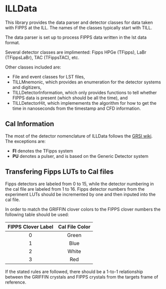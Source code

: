 # ILLData

This library provides the data parser and detector classes for data taken with FIPPS at the ILL.
The names of the classes typically start with TILL.

The data parser is set up to process FIPPS data written in the lst data format.

Several detector classes are implimented: Fipps HPGe (TFipps), LaBr (TFippsLaBr), TAC (TFippsTAC), etc.

Other classes included are:
 - File and event classes for LST files,
 - TILLMnemonic, which provides an enumeration for the detector systems and digitizers,
 - TILLDetectorInformation, which only provides functions to tell whether FIPPS data is present (which should be all the time), and
 - TILLDetectorHit, which implemements the algorithm for how to get the time in nanoseconds from the timestamp and CFD information.

## Cal Information

The most of the detector nomenclature of ILLData follows the [GRSI wiki](https://grsi.wiki.triumf.ca/index.php/Detector_Nomenclature). The exceptions are:
 - **FI** denotes the TFipps system
 - **PU** denotes a pulser, and is based on the Generic Detector system

## Transfering Fipps LUTs to Cal files

Fipps detectors are labeled from 0 to 15, while the detector numbering in the cal file are labeled from 1 to 16. Fipps detector numbers from the experiment LUTs should be incremented by one and then inputed into the cal file.

In order to match the GRIFFIN clover colors to the FIPPS clover numbers the following table should be used:

| FIPPS Clover Label | Cal File Color |
|:------------------:|:--------------:|
| 0                  | Green          |
| 1                  | Blue           |
| 2                  | White          |
| 3                  | Red            |

If the stated rules are followed, there should be a 1-to-1 relationship between the GRIFFIN crystals and FIPPS crystals from the targets frame of reference. 
